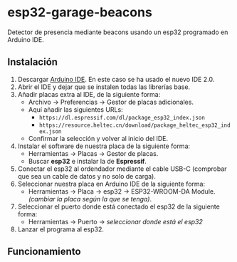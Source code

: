 # esp32-garage-beacons
Detector de presencia mediante beacons usando un esp32 programado en Arduino IDE.

## Instalación
1. Descargar [Arduino IDE](https://www.arduino.cc/en/software). En este caso se ha usado el nuevo IDE 2.0.
2. Abrir el IDE y dejar que se instalen todas las librerías base.
3. Añadir placas extra al IDE, de la siguiente forma:
   - Archivo -> Preferencias -> Gestor de placas adicionales.
   - Aquí añadir las siguientes URLs:
       - `https://dl.espressif.com/dl/package_esp32_index.json`
       - `https://resource.heltec.cn/download/package_heltec_esp32_index.json`
    - Confirmar la selección y volver al inicio del IDE.
4. Instalar el software de nuestra placa de la siguiente forma:
    - Herramientas -> Placas -> Gestor de placas.
    - Buscar **esp32** e instalar la de **Espressif**.
5. Conectar el esp32 al ordendador mediante el cable USB-C (comprobar que sea un cable de datos y no solo de carga).
6. Seleccionar nuestra placa en Arduino IDE de la siguiente forma:
    - Herramientas -> Placa -> esp32 -> ESP32-WROOM-DA Module. *(cambiar la placa según la que se tenga)*.
7. Seleccionar el puerto donde está conectado el esp32 de la siguiente forma:
    - Herramientas -> Puerto -> *seleccionar donde está el esp32*
8. Lanzar el programa al esp32.

## Funcionamiento
